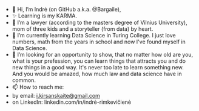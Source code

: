 - 👋 Hi, I’m Indrė (on GitHub a.k.a. @Bargaile),
- ✨ Learning is my KARMA.
- 👀 I’m a lawyer (according to the masters degree of Vilnius University), mom of three kids and a storyteller (from data) by heart. 
- 🌱 I’m currently learning Data Science in Turing College. I just love numbers, math from the years in school and now I've found myself in Data Science. 
- 💞️ I’m looking for an opportunity to show, that no matter how old are you, what is your prefession, you can learn things that attracts you and do new things in a good way. It's never too late to learn something new. And you would be amazed, how much law and data science have in common.
- 📫 How to reach me: 
- by email: i.kirsanskaite@gmail.com
- on LinkedIn: linkedin.com/in/indrė-rimkevičienė

<!---
Bargaile/Bargaile is a ✨ special ✨ repository because its `README.md` (this file) appears on your GitHub profile.
You can click the Preview link to take a look at your changes.
--->
